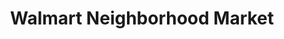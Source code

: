 ---
title: "Walmart Neighborhood Market"
url: /virginia-beach/walmart-neighborhood-market-kempsville-road/
shop: supermarket
---